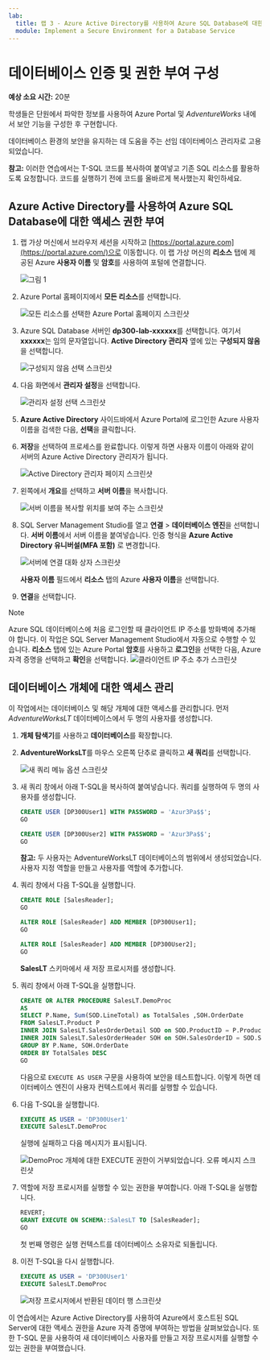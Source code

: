 ```yaml
---
lab:
  title: 랩 3 - Azure Active Directory를 사용하여 Azure SQL Database에 대한 액세스 권한 부여
  module: Implement a Secure Environment for a Database Service
---
```


# 데이터베이스 인증 및 권한 부여 구성

**예상 소요 시간:** 20분

학생들은 단원에서 파악한 정보를 사용하여 Azure Portal 및 *AdventureWorks* 내에서 보안 기능을 구성한 후 구현합니다.

데이터베이스 환경의 보안을 유지하는 데 도움을 주는 선임 데이터베이스 관리자로 고용되었습니다.

**참고:** 이러한 연습에서는 T-SQL 코드를 복사하여 붙여넣고 기존 SQL 리소스를 활용하도록 요청합니다. 코드를 실행하기 전에 코드를 올바르게 복사했는지 확인하세요.

## Azure Active Directory를 사용하여 Azure SQL Database에 대한 액세스 권한 부여

1. 랩 가상 머신에서 브라우저 세션을 시작하고 [https://portal.azure.com](https://portal.azure.com/)으로 이동합니다. 이 랩 가상 머신의 **리소스** 탭에 제공된 Azure **사용자 이름** 및 **암호**를 사용하여 포털에 연결합니다.

    ![그림 1](../images/dp-300-module-01-lab-01.png)

1. Azure Portal 홈페이지에서 **모든 리소스**를 선택합니다.

    ![모든 리소스를 선택한 Azure Portal 홈페이지 스크린샷](../images/dp-300-module-03-lab-01.png)

1. Azure SQL Database 서버인 **dp300-lab-xxxxxx**를 선택합니다. 여기서 **xxxxxx**는 임의 문자열입니다. **Active Directory 관리자** 옆에 있는 **구성되지 않음**을 선택합니다.

    ![구성되지 않음 선택 스크린샷](../images/dp-300-module-03-lab-02.png)

1. 다음 화면에서 **관리자 설정**을 선택합니다.

    ![관리자 설정 선택 스크린샷](../images/dp-300-module-03-lab-03.png)

1. **Azure Active Directory** 사이드바에서 Azure Portal에 로그인한 Azure 사용자 이름을 검색한 다음, **선택**을 클릭합니다.

1. **저장**을 선택하여 프로세스를 완료합니다. 이렇게 하면 사용자 이름이 아래와 같이 서버의 Azure Active Directory 관리자가 됩니다.

    ![Active Directory 관리자 페이지 스크린샷](../images/dp-300-module-03-lab-04.png)

1. 왼쪽에서 **개요**를 선택하고 **서버 이름**을 복사합니다.

    ![서버 이름을 복사할 위치를 보여 주는 스크린샷](../images/dp-300-module-03-lab-05.png)

1. SQL Server Management Studio를 열고 **연결** > **데이터베이스 엔진**을 선택합니다. **서버 이름**에서 서버 이름을 붙여넣습니다. 인증 형식을 **Azure Active Directory 유니버설(MFA 포함)** 로 변경합니다.

    ![서버에 연결 대화 상자 스크린샷](../images/dp-300-module-03-lab-06.png)

    **사용자 이름** 필드에서 **리소스** 탭의 Azure **사용자 이름**을 선택합니다.

1. **연결**을 선택합니다.

> [!NOTE]
> Azure SQL 데이터베이스에 처음 로그인할 때 클라이언트 IP 주소를 방화벽에 추가해야 합니다. 이 작업은 SQL Server Management Studio에서 자동으로 수행할 수 있습니다. **리소스** 탭에 있는 Azure Portal **암호**를 사용하고 **로그인**을 선택한 다음, Azure 자격 증명을 선택하고 **확인**을 선택합니다.
> ![클라이언트 IP 주소 추가 스크린샷](../images/dp-300-module-03-lab-07.png)

## 데이터베이스 개체에 대한 액세스 관리

이 작업에서는 데이터베이스 및 해당 개체에 대한 액세스를 관리합니다. 먼저 *AdventureWorksLT* 데이터베이스에서 두 명의 사용자를 생성합니다.

1. **개체 탐색기**를 사용하고 **데이터베이스**를 확장합니다.
1. **AdventureWorksLT**를 마우스 오른쪽 단추로 클릭하고 **새 쿼리**를 선택합니다.

    ![새 쿼리 메뉴 옵션 스크린샷](../images/dp-300-module-03-lab-08.png)

1. 새 쿼리 창에서 아래 T-SQL을 복사하여 붙여넣습니다. 쿼리를 실행하여 두 명의 사용자를 생성합니다.

    ```sql
    CREATE USER [DP300User1] WITH PASSWORD = 'Azur3Pa$$';
    GO

    CREATE USER [DP300User2] WITH PASSWORD = 'Azur3Pa$$';
    GO
    ```

    **참고:** 두 사용자는 AdventureWorksLT 데이터베이스의 범위에서 생성되었습니다. 사용자 지정 역할을 만들고 사용자를 역할에 추가합니다.

1. 쿼리 창에서 다음 T-SQL을 실행합니다.

    ```sql
    CREATE ROLE [SalesReader];
    GO

    ALTER ROLE [SalesReader] ADD MEMBER [DP300User1];
    GO

    ALTER ROLE [SalesReader] ADD MEMBER [DP300User2];
    GO
    ```

    **SalesLT** 스키마에서 새 저장 프로시저를 생성합니다.

1. 쿼리 창에서 아래 T-SQL을 실행합니다.

    ```sql
    CREATE OR ALTER PROCEDURE SalesLT.DemoProc
    AS
    SELECT P.Name, Sum(SOD.LineTotal) as TotalSales ,SOH.OrderDate
    FROM SalesLT.Product P
    INNER JOIN SalesLT.SalesOrderDetail SOD on SOD.ProductID = P.ProductID
    INNER JOIN SalesLT.SalesOrderHeader SOH on SOH.SalesOrderID = SOD.SalesOrderID
    GROUP BY P.Name, SOH.OrderDate
    ORDER BY TotalSales DESC
    GO
    ```

    다음으로 `EXECUTE AS USER` 구문을 사용하여 보안을 테스트합니다. 이렇게 하면 데이터베이스 엔진이 사용자 컨텍스트에서 쿼리를 실행할 수 있습니다.

1. 다음 T-SQL을 실행합니다.

    ```sql
    EXECUTE AS USER = 'DP300User1'
    EXECUTE SalesLT.DemoProc
    ```

    실행에 실패하고 다음 메시지가 표시됩니다.

    ![DemoProc 개체에 대한 EXECUTE 권한이 거부되었습니다. 오류 메시지 스크린샷](../images/dp-300-module-03-lab-09.png)

1. 역할에 저장 프로시저를 실행할 수 있는 권한을 부여합니다. 아래 T-SQL을 실행합니다.

    ```sql
    REVERT;
    GRANT EXECUTE ON SCHEMA::SalesLT TO [SalesReader];
    GO
    ```

    첫 번째 명령은 실행 컨텍스트를 데이터베이스 소유자로 되돌립니다.

1. 이전 T-SQL을 다시 실행합니다.

    ```sql
    EXECUTE AS USER = 'DP300User1'
    EXECUTE SalesLT.DemoProc
    ```

    ![저장 프로시저에서 반환된 데이터 행 스크린샷](../images/dp-300-module-03-lab-10.png)

이 연습에서는 Azure Active Directory를 사용하여 Azure에서 호스트된 SQL Server에 대한 액세스 권한을 Azure 자격 증명에 부여하는 방법을 살펴보았습니다. 또한 T-SQL 문을 사용하여 새 데이터베이스 사용자를 만들고 저장 프로시저를 실행할 수 있는 권한을 부여했습니다.

